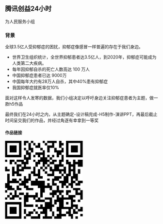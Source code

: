 ## 腾讯创益24小时
为人民服务小组

### 背景
全球3.5亿人受抑郁症的困扰，抑郁症像感冒一样普遍的存在于我们身边。

 - 世界卫生组织统计，全世界抑郁患者达3.5亿人，到2020年，抑郁症可能成为人类第二大疾病。
 - 每年因抑郁自杀的死亡人数高达 100 万人
 - 中国抑郁症患者已达 9000万
 - 中国每年大约有28万人自杀，其中40%患有抑郁症
 - 我国抑郁症就医率仅10%
 
 面对这样令人发寒的数据，我们小组决定以呼吁身边关注抑郁症患者为主题，做一款h5作品
 
 最终我们在24小时之内，从主题确定-设计稿完成-H5制作-演讲PPT，再最后截止时间呈交我们的作品，并经过角逐有幸拿到一等奖
 
 #### 作品链接
 <img src='./qrcode/qrcode.png' />
